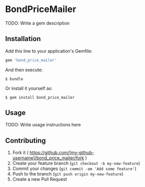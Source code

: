 # BondPriceMailer

TODO: Write a gem description

## Installation

Add this line to your application's Gemfile:

```ruby
gem 'bond_price_mailer'
```

And then execute:

    $ bundle

Or install it yourself as:

    $ gem install bond_price_mailer

## Usage

TODO: Write usage instructions here

## Contributing

1. Fork it ( https://github.com/[my-github-username]/bond_price_mailer/fork )
2. Create your feature branch (`git checkout -b my-new-feature`)
3. Commit your changes (`git commit -am 'Add some feature'`)
4. Push to the branch (`git push origin my-new-feature`)
5. Create a new Pull Request
